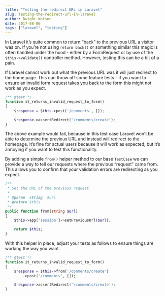 ```yaml
---
title: "Testing the redirect URL in Laravel"
slug: testing-the-redirect-url-in-laravel
author: Dwight Watson
date: 2017-08-06
tags: ["laravel", "testing"]
---
```


In Laravel it’s quite common to return “back” to the previous URL a visitor was on. If you’re not using `return back()` or something similar this magic is often handled under the hood - either by a FormRequest or by use of the `$this->validate()` controller method. However, testing this can be a bit of a pain.

If Laravel cannot work out what the previous URL was it will just redirect to the home page. This can throw off some feature tests - if you want to ensure an invalid form request takes you back to the form this might not work as you expect.

```php
/** @test */
function it_returns_invalid_request_to_form()
{
    $response = $this->post('/comments', []);

    $response->assertRedirect('/comments/create');
}
```

The above example would fail, because in this test case Laravel won’t be able to determine the previous URL and instead will redirect to the homepage. It’s fine for actual users because it will work as expected, but it’s annoying if you want to test this functionality.

By adding a simple `from()` helper method to our base `TestCase` we can provide a way to tell our requests where the previous “request” came from. This allows you to confirm that your validation errors are redirecting as you expect.

```php
/**
 * Set the URL of the previous request.
 *
 * @param  string  $url
 * @return $this
 */
public function from(string $url)
{
    $this->app['session']->setPreviousUrl($url);

    return $this;
}
```

With this helper in place, adjust your tests as follows to ensure things are working the way you want.

```php
/** @test */
function it_returns_invalid_request_to_form()
{
    $response = $this->from('/comments/create')
        ->post('/comments', []);

    $response->assertRedirect('/comments/create');
}
```
